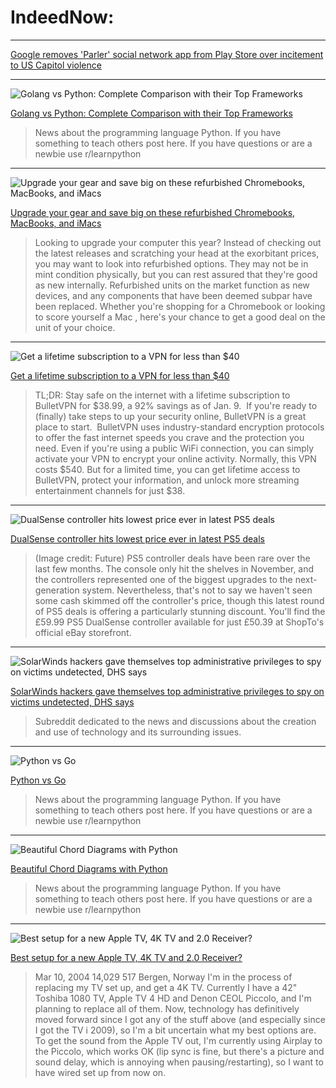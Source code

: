 # IndeedNow:

***
[Google removes 'Parler' social network app from Play Store over incitement to US Capitol violence](https://www.freepressjournal.in/technology/google-removes-parler-social-network-app-from-play-store-over-incitement-to-us-capitol-violence)


> 


***
![Golang vs Python: Complete Comparison with their Top Frameworks](https://external-preview.redd.it/fS_eLDcduq_KFeuACmlVUuTKiV_WHF5Ion5sQtpv_sM.jpg?auto=webp&s=6a3bee723def2d4245e2e0999304000046dc03f9 "Golang vs Python: Complete Comparison with their Top Frameworks")


[Golang vs Python: Complete Comparison with their Top Frameworks](https://www.reddit.com/r/Python/comments/ktoeoh/golang_vs_python_complete_comparison_with_their/)


> News about the programming language Python. If you have something to teach others post here. If you have questions or are a newbie use r/learnpython


***
![Upgrade your gear and save big on these refurbished Chromebooks, MacBooks, and iMacs](https://mondrian.mashable.com/2021%252F01%252F09%252Fd4%252F196b2aab3bf74a328af6313052fb9b64.46019.png%252F1200x630.png?signature=5I0Ym98OcK2lWiSZl7x1CHDxhuY= "Upgrade your gear and save big on these refurbished Chromebooks, MacBooks, and iMacs")


[Upgrade your gear and save big on these refurbished Chromebooks, MacBooks, and iMacs](https://mashable.com/shopping/jan-9-refurbished-chromebooks-macbooks-imacs/)


> Looking to upgrade your computer this year? Instead of checking out the latest releases and scratching your head at the exorbitant prices, you may want to look into refurbished options. They may not be in mint condition physically, but you can rest assured that they're good as new internally. Refurbished units on the market function as new devices, and any components that have been deemed subpar have been replaced. Whether you're shopping for a Chromebook or looking to score yourself a Mac , here's your chance to get a good deal on the unit of your choice.


***
![Get a lifetime subscription to a VPN for less than $40](https://mondrian.mashable.com/2021%252F01%252F09%252F2f%252Fd2e4f845ab03432d9c65ca17ddb4ab0c.870a3.jpg%252F1200x630.jpg?signature=5ukhGz-SafRm5Tz1tUzU1r-wSLo= "Get a lifetime subscription to a VPN for less than $40")


[Get a lifetime subscription to a VPN for less than $40](https://mashable.com/shopping/jan-9-bulletvpn-lifetime-subscription/)


> TL;DR: Stay safe on the internet with a lifetime subscription to BulletVPN for $38.99, a 92% savings as of Jan. 9.  If you're ready to (finally) take steps to up your security online, BulletVPN is a great place to start.  BulletVPN uses industry-standard encryption protocols to offer the fast internet speeds you crave and the protection you need. Even if you're using a public WiFi connection, you can simply activate your VPN to encrypt your online activity. Normally, this VPN costs $540. But for a limited time, you can get lifetime access to BulletVPN, protect your information, and unlock more streaming entertainment channels for just $38.


***
![DualSense controller hits lowest price ever in latest PS5 deals](https://cdn.mos.cms.futurecdn.net/n9a6FNyMimPPVU25wYeLN8-1200-80.jpg "DualSense controller hits lowest price ever in latest PS5 deals")


[DualSense controller hits lowest price ever in latest PS5 deals](https://www.techradar.com/news/dualsense-controller-hits-lowest-price-ever-in-latest-ps5-deals)


> (Image credit: Future) PS5 controller deals have been rare over the last few months. The console only hit the shelves in November, and the controllers represented one of the biggest upgrades to the next-generation system. Nevertheless, that's not to say we haven't seen some cash skimmed off the controller's price, though this latest round of PS5 deals is offering a particularly stunning discount. You'll find the £59.99 PS5 DualSense controller available for just £50.39 at ShopTo's official eBay storefront.


***
![SolarWinds hackers gave themselves top administrative privileges to spy on victims undetected, DHS says](https://external-preview.redd.it/pyruGwpj-_QGCKOrHXu7PxmJgbKM4WHt7dj4TfwE3bE.jpg?auto=webp&s=868e6eb8e7f33af0fe2114ca1a8aa664aa653f0a "SolarWinds hackers gave themselves top administrative privileges to spy on victims undetected, DHS says")


[SolarWinds hackers gave themselves top administrative privileges to spy on victims undetected, DHS says](https://www.reddit.com/r/technology/comments/ktowf1/solarwinds_hackers_gave_themselves_top/)


> Subreddit dedicated to the news and discussions about the creation and use of technology and its surrounding issues.


***
![Python vs Go](https://external-preview.redd.it/uFeded1emliAGzvD6-hGRl3_eGumrHsqjNZXVO-BxQY.jpg?auto=webp&s=65c5fcc32cbd58e0af0455bb9cb13e3548fa4445 "Python vs Go")


[Python vs Go](https://www.reddit.com/r/Python/comments/ktowb3/python_vs_go/)


> News about the programming language Python. If you have something to teach others post here. If you have questions or are a newbie use r/learnpython


***
![Beautiful Chord Diagrams with Python](https://external-preview.redd.it/T71FSiX5VRY6vBvlVlU0-HikwhDVpmav5s6KkBrHMxE.jpg?auto=webp&s=eb4a2f81cef96fbfd6158cd5d50b9880a279b0f2 "Beautiful Chord Diagrams with Python")


[Beautiful Chord Diagrams with Python](https://www.reddit.com/r/Python/comments/ktopwt/beautiful_chord_diagrams_with_python/)


> News about the programming language Python. If you have something to teach others post here. If you have questions or are a newbie use r/learnpython


***
![Best setup for a new Apple TV, 4K TV and 2.0 Receiver?](https://images.macrumors.com/social/?t=2279418&v=6 "Best setup for a new Apple TV, 4K TV and 2.0 Receiver?")


[Best setup for a new Apple TV, 4K TV and 2.0 Receiver?](https://forums.macrumors.com/threads/best-setup-for-a-new-apple-tv-4k-tv-and-2-0-receiver.2279418/)


> Mar 10, 2004 14,029 517 Bergen, Norway I'm in the process of replacing my TV set up, and get a 4K TV. Currently I have a 42" Toshiba 1080 TV, Apple TV 4 HD and Denon CEOL Piccolo, and I'm planning to replace all of them. Now, technology has definitively moved forward since I got any of the stuff above (and especially since I got the TV i 2009), so I'm a bit uncertain what my best options are. To get the sound from the Apple TV out, I'm currently using Airplay to the Piccolo, which works OK (lip sync is fine, but there's a picture and sound delay, which is annoying when pausing/restarting), so I want to have wired set up from now on.


